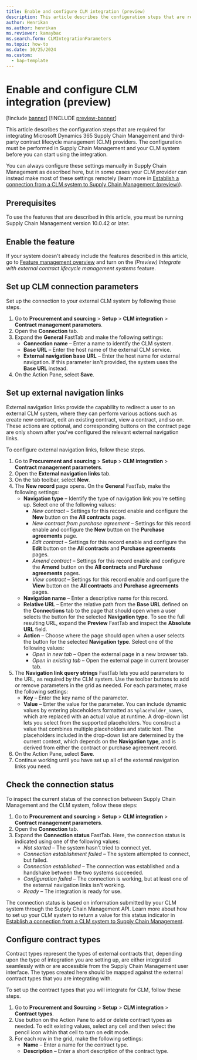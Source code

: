 ```yaml
---
title: Enable and configure CLM integration (preview)
description: This article describes the configuration steps that are required for integrating Microsoft Dynamics 365 Supply Chain Management and third-party contract lifecycle management providers
author: Henrikan
ms.author: henrikan
ms.reviewer: kamaybac
ms.search.form: CLMIntegrationParameters
ms.topic: how-to
ms.date: 10/25/2024
ms.custom: 
  - bap-template
---
```


# Enable and configure CLM integration (preview)

[!include [banner](../../../includes/banner.md)]
[!INCLUDE [preview-banner](~/../shared-content/shared/preview-includes/preview-banner.md)]
<!-- KFM: Preview until 10.0.43 GA  -->

This article describes the configuration steps that are required for integrating Microsoft Dynamics 365 Supply Chain Management and third-party contract lifecycle management (CLM) providers. The configuration must be performed in Supply Chain Management and your CLM system before you can start using the integration.

You can always configure these settings manually in Supply Chain Management as described here, but in some cases your CLM provider can instead make most of these settings remotely (learn more in [Establish a connection from a CLM system to Supply Chain Management (preview)](clm-establish-connection.md)).

## Prerequisites

To use the features that are described in this article, you must be running Supply Chain Management version 10.0.42 or later.

## Enable the feature

If your system doesn't already include the features described in this article, go to [Feature management overview](../../../../fin-ops-core/fin-ops/get-started/feature-management/feature-management-overview.md) and turn on the *(Preview) Integrate with external contract lifecycle management systems* feature.

## Set up CLM connection parameters

Set up the connection to your external CLM system by following these steps.

1. Go to **Procurement and sourcing** \> **Setup** \> **CLM integration** \> **Contract management parameters**.
1. Open the **Connection** tab.
1. Expand the **General** FastTab and make the following settings:
    - **Connection name** – Enter a name to identify the CLM system.
    - **Base URL** – Enter the host name of the external CLM service. <!--KFM: We should explain a bit more about how these two URLs are different and/or used. -->
    - **External navigation base URL** – Enter the host name for external navigation. If this parameter isn't provided, the system uses the **Base URL** instead.
1. On the Action Pane, select **Save**.

## Set up external navigation links

External navigation links provide the capability to redirect a user to an external CLM system, where they can perform various actions such as create new contract, edit an existing contract, view a contract, and so on. These actions are optional, and corresponding buttons on the contract page are only shown after you've configured the relevant external navigation links.

To configure external navigation links, follow these steps.

1. Go to **Procurement and sourcing** \> **Setup** \> **CLM integration** \> **Contract management parameters**.
1. Open the **External navigation links** tab.
1. On the tab toolbar, select **New**.
1. The **New record** page opens. On the **General** FastTab, make the following settings:
    - **Navigation type** – Identify the type of navigation link you're setting up. Select one of the following values:
        - *New contract* – Settings for this record enable and configure the **New** button on the **All contracts** page.
        - *New contract from purchase agreement* – Settings for this record enable and configure the **New** button on the **Purchase agreements** page.
        - *Edit contract* – Settings for this record enable and configure the **Edit** button on the **All contracts** and **Purchase agreements** pages.
        - *Amend contract* – Settings for this record enable and configure the **Amend** button on the **All contracts** and **Purchase agreements** pages.
        - *View contract* – Settings for this record enable and configure the **View** button on the **All contracts** and **Purchase agreements** pages.  
    - **Navigation name** – Enter a descriptive name for this record.
    - **Relative URL** – Enter the relative path from the **Base URL** defined on the **Connections** tab to the page that should open when a user selects the button for the selected **Navigation type**. To see the full resulting URL, expand the **Preview** FastTab and inspect the **Absolute URL** field.
    - **Action** – Choose where the page should open when a user selects the button for the selected **Navigation type**. Select one of the following values:
       - *Open in new tab* – Open the external page in a new browser tab.
       - *Open in existing tab* – Open the external page in current browser tab.
1. The **Navigation link query strings** FastTab lets you add parameters to the URL, as required by the CLM system. Use the toolbar buttons to add or remove parameters in the grid as needed. For each parameter, make the following settings:
    - **Key** – Enter the key name of the parameter.
    - **Value** – Enter the value for the parameter. You can include dynamic values by entering placeholders formatted as `%placeholder_name%`, which are replaced with an actual value at runtime. A drop-down list lets you select from the supported placeholders. You construct a value that combines multiple placeholders and static text. The placeholders included in the drop-down list are determined by the current context, which depends on the **Navigation type**, and is derived from either the contract or purchase agreement record.
1. On the Action Pane, select **Save**.
1. Continue working until you have set up all of the external navigation links you need.

## Check the connection status

To inspect the current status of the connection between Supply Chain Management and the CLM system, follow these steps:

1. Go to **Procurement and sourcing** \> **Setup** \> **CLM integration** \> **Contract management parameters**.
1. Open the **Connection** tab.
1. Expand the **Connection status** FastTab. Here, the connection status is indicated using one of the following values:
    - *Not started* – The system hasn't tried to connect yet.
    - *Connection establishment failed* – The system attempted to connect, but failed.
    - *Connection established* – The connection was established and a handshake between the two systems succeeded.
    - *Configuration failed* – The connection is working, but at least one of the external navigation links isn't working.
    - *Ready* – The integration is ready for use.

The connection status is based on information submitted by your CLM system through the Supply Chain Management API. Learn more about how to set up your CLM system to return a value for this status indicator in [Establish a connection from a CLM system to Supply Chain Management](clm-establish-connection.md).

## Configure contract types

Contract types represent the types of external contracts that, depending upon the type of integration you are setting up, are either integrated seamlessly with or are accessible from the Supply Chain Management user interface. The types created here should be mapped against the external contract types that you are integrating with. <!--KFM: It isn't clear what these are for or how they will be used. More info is needed. -->

To set up the contract types that you will integrate for CLM, follow these steps.

1. Go to **Procurement and Sourcing** \> **Setup** \> **CLM integration** \> **Contract types**.
1. Use button on the Action Pane to add or delete contract types as needed. To edit existing values, select any cell and then select the pencil icon within that cell to turn on edit mode.
1. For each row in the grid, make the following settings:
    - **Name** – Enter a name for the contract type.
    - **Description** – Enter a short description of the contract type.
